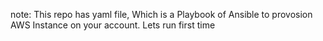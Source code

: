 note: This repo has yaml file, Which is a Playbook of Ansible to provosion AWS Instance on your account.
Lets run first time
